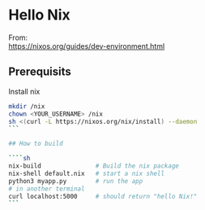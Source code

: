 # Hello Nix  

From:  
https://nixos.org/guides/dev-environment.html

## Prerequisits  

Install nix  

````sh
mkdir /nix  
chown <YOUR_USERNAME> /nix
sh <(curl -L https://nixos.org/nix/install) --daemon
```

## How to build  

````sh
nix-build               # Build the nix package  
nix-shell default.nix   # start a nix shell
python3 myapp.py        # run the app 
# in another terminal  
curl localhost:5000     # should return "hello Nix!"  
```


